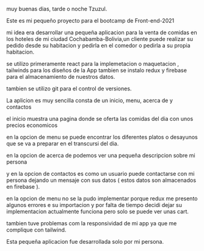 
muy buenas dias, tarde o noche Tzuzul.

Este es mi pequeño proyecto para el bootcamp de Front-end-2021

mi idea era desarrollar una pequeña aplicacion para la venta de comidas en los hoteles de mi ciudad Cochabamba-Bolivia,un cliente puede realizar su pedido desde su habitacion y pedirla en el comedor o pedirla a su propia habitacion.

se utilizo primeramente react para la implemetacion o maquetacion , tailwinds para los diseños de la App tambien se instalo redux y firebase para el almacenamiento de nuestros datos.

tambien se utilizo git para el control de versiones.

<guia>
La aplicion es muy sencilla consta de un inicio, menu, acerca de y contactos 

el inicio muestra una pagina donde se oferta las comidas del dia con unos precios economicos

en la opcion de menu se puede encontrar los diferentes platos o desayunos que se va a preparar en el transcursi del dia.
 
 en la opcion de acerca de podemos ver una pequeña descripcion sobre mi persona

 y en la opcion de contactos es como un usuario puede contactarse con mi persona dejando un mensaje con sus datos ( estos datos son almacenados en firebase ).

 <nota>
 en la opcion de menu no se la pudo implementar porque redux me presento algunos errores e su importacion y por falta de tiempo decidi dejar su implementacion actualmente funciona pero solo se puede ver unas cart.

 tambien tuve problemas com la responsividad de mi app ya que me complique con tailwind.

 <desarrollo>
 Esta pequeña aplicacion fue desarrollada solo por mi persona.
